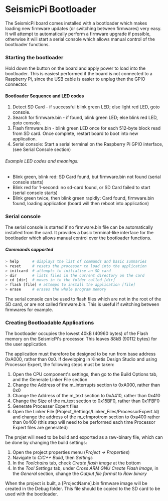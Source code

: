 # SeismicPi Bootloader

The SeismicPi board comes installed with a bootloader which makes loading new firmware updates (or switching between firmwares) very easy. It will attempt to automatically perform a firmware upgrade if possible, otherwise it will start a serial console which allows manual control of the bootloader functions.

### Starting the bootloader

Hold down the button on the board and apply power to load into the bootloader. This is easiest performed if the board is not connected to a Raspberry Pi, since the USB cable is easier to unplug then the GPIO connector.

#### Bootloader Sequence and LED codes
1. Detect SD Card - if successful blink green LED; else light red LED, goto console.
2. Search for firmware.bin - if found, blink green LED; else blink red LED, goto console.
3. Flash firmware.bin - blink green LED once for each 512-byte block read from SD card. Once complete, restart board to boot into new application.
4. Serial console: Start a serial terminal on the Raspberry Pi GPIO interface, (see Serial Console section)

###### Example LED codes and meanings:
- Blink green, blink red: SD Card found, but firmware.bin not found (serial console starts)
- Blink red for 1-second: no sd-card found, or SD Card failed to start (serial console starts)
- Blink green twice, then blink green rapidly: Card found, firmware.bin found, loading application (board will then reboot into application)

### Serial console
The serial console is started if no firmware.bin file can be automatically installed from the card. It provides a basic terminal-like interface for the bootloader which allows manual control over the bootloader functions.
##### Commands supported
```sh
> help      # displays the list of commands and basic summaries
> reset     # resets the processor to load into the application
> initcard  # attempts to initialise an SD card
> dir       # lists files in the current directory on the card
> cd [dir]  # moves in to the folder called [dir]
> flash [file] # attemps to install the application [file]
> erase     # erases the whole program memory
```
The serial console can be used to flash files which are not in the root of the SD card, or are not called firmware.bin. This is useful if switching between firmwares for example.

### Creating Bootloadable Applications
The bootloader occupies the lowest 40kB (40960 bytes) of the Flash memory on the SeismicPi's processor. This leaves 88kB (90112 bytes) for the user application.

The application must therefore be designed to be run from base address 0xA000, rather than 0x0. If developing in Kinetis Design Studio and using Processor Expert, the following steps must be taken:
1. Open the CPU component's settings, then go to the Build Options tab, and the Generate Linker File section
2. Change the Address of the m_interrupts section to 0xA000, rather than 0x0
3. Change the Address of the m_text section to 0xA410, rather than 0x410
4. Change the Size of the m_text section to 0x15BF0, rather than 0x1FBF0
5. Generate Processer Expert files
6. Open the Linker File (Project_Settings/Linker_Files/ProcessorExpert.ld) and change the address of the m_cfmprotrom section to 0xa400 rather than 0x400 (this step will need to be performed each time Processor Expert files are generated)

The projet will need to be build and exported as a raw-binary file, which can be done by changing the build settings:
1. Open the project properties menu (*Project -> Properties*)
2. Navigate to *C/C++ Build*, then *Settings*
3. In the *Toolchains* tab, check *Create flash image* at the bottom
4. In the *Tool Settings* tab, under *Cross ARM GNU Create Flash Image*, in the *General* section, change the *Output file format* to *Raw binary*

When the project is built, a [ProjectName].bin firmware image will be created in the Debug folder. This file should be copied to the SD card to be used with the bootloader.